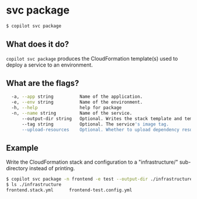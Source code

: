 # svc package
```bash
$ copilot svc package
```

## What does it do?

`copilot svc package` produces the CloudFormation template(s) used to deploy a service to an environment.

## What are the flags?

```bash
  -a, --app string          Name of the application.
  -e, --env string          Name of the environment.
  -h, --help                help for package
  -n, --name string         Name of the service.
      --output-dir string   Optional. Writes the stack template and template configuration to a directory.
      --tag string          Optional. The service's image tag.
      --upload-resources    Optional. Whether to upload dependency resources (e.g., image that needs to build and push), so that the output of `copilot svc package` can be directly used for deployment.
```

## Example

Write the CloudFormation stack and configuration to a "infrastructure/" sub-directory instead of printing.

```bash
$ copilot svc package -n frontend -e test --output-dir ./infrastructure
$ ls ./infrastructure
frontend.stack.yml      frontend-test.config.yml
```
